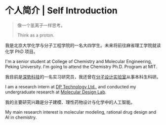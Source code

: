 # 个人简介 | Self Introduction
> 像一个氢离子一样思考。
>
> Think as a proton.

我是北京大学化学与分子工程学院的一名大四学生。未来将前往麻省理工学院就读化学 PhD 项目。

I'm a senior student at College of Chemistry and Molecular Engineering, Peking University. I'm going to attend the Chemistry Ph.D. Program at MIT.

我目前是[深势科技](https://www.dp.tech/)的一名实习研究员，我还曾在[分子设计实验室](http://mdl.ipc.pku.edu.cn/mdlweb/home-cn.php)从事本科生科研。

I am a research intern at [DP Technology Ltd.](https://www.dp.tech/en), and conducted my undergraduate research at [Molecular Design Lab](http://mdl.ipc.pku.edu.cn/mdlweb/home.php).

我的主要研究兴趣是分子建模、理性药物设计与化学中的人工智能。

My main research interest is molecular modeling, rational drug design and AI in chemistry.
